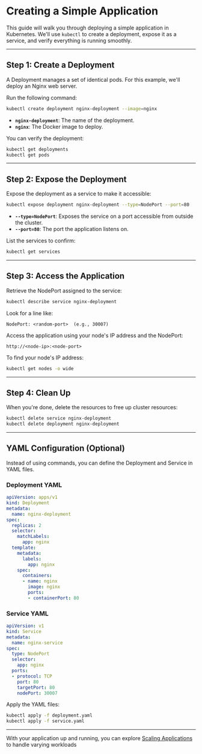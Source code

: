 # Creating a Simple Application

This guide will walk you through deploying a simple application in Kubernetes. We'll use `kubectl` to create a deployment, expose it as a service, and verify everything is running smoothly.

---

## Step 1: Create a Deployment

A Deployment manages a set of identical pods. For this example, we'll deploy an Nginx web server.

Run the following command:

```bash
kubectl create deployment nginx-deployment --image=nginx
```

- **`nginx-deployment`**: The name of the deployment.
- **`nginx`**: The Docker image to deploy.

You can verify the deployment:

```bash
kubectl get deployments
kubectl get pods
```

---

## Step 2: Expose the Deployment

Expose the deployment as a service to make it accessible:

```bash
kubectl expose deployment nginx-deployment --type=NodePort --port=80
```

- **`--type=NodePort`**: Exposes the service on a port accessible from outside the cluster.
- **`--port=80`**: The port the application listens on.

List the services to confirm:

```bash
kubectl get services
```

---

## Step 3: Access the Application

Retrieve the NodePort assigned to the service:

```bash
kubectl describe service nginx-deployment
```

Look for a line like:

```
NodePort: <random-port>  (e.g., 30007)
```

Access the application using your node's IP address and the NodePort:

```
http://<node-ip>:<node-port>
```

To find your node's IP address:

```bash
kubectl get nodes -o wide
```

---

## Step 4: Clean Up

When you're done, delete the resources to free up cluster resources:

```bash
kubectl delete service nginx-deployment
kubectl delete deployment nginx-deployment
```

---

## YAML Configuration (Optional)

Instead of using commands, you can define the Deployment and Service in YAML files.

### Deployment YAML
```yaml
apiVersion: apps/v1
kind: Deployment
metadata:
  name: nginx-deployment
spec:
  replicas: 2
  selector:
    matchLabels:
      app: nginx
  template:
    metadata:
      labels:
        app: nginx
    spec:
      containers:
      - name: nginx
        image: nginx
        ports:
        - containerPort: 80
```

### Service YAML
```yaml
apiVersion: v1
kind: Service
metadata:
  name: nginx-service
spec:
  type: NodePort
  selector:
    app: nginx
  ports:
  - protocol: TCP
    port: 80
    targetPort: 80
    nodePort: 30007
```

Apply the YAML files:

```bash
kubectl apply -f deployment.yaml
kubectl apply -f service.yaml
```

---

With your application up and running, you can explore [Scaling Applications](scaling-applications.md) to handle varying workloads

